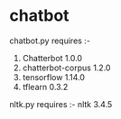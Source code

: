 # chatbot

chatbot.py requires :- 
1) Chatterbot 1.0.0
2) chatterbot-corpus 1.2.0
3) tensorflow 1.14.0
4) tflearn 0.3.2

nltk.py requires :- nltk 3.4.5
